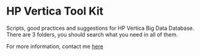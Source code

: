 # HP Vertica Tool Kit

Scripts, good practices and suggestions for HP Vertica Big Data Database. There are 3 folders, you should search what you need in all of them.

For more information, contact me [here](https://www.linkedin.com/in/rodrigossz/)
